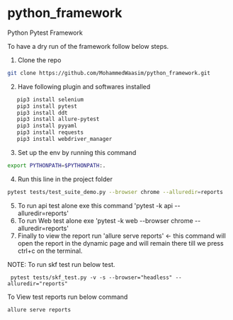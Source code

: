# python_framework
Python Pytest Framework


To have a dry run of the framework follow below steps.
1. Clone the repo 
```sh
git clone https://github.com/MohammedWaasim/python_framework.git
```
2. Have following plugin and softwares installed
```sh
   pip3 install selenium
   pip3 install pytest
   pip3 install ddt
   pip3 install allure-pytest
   pip3 install pyyaml
   pip3 install requests
   pip3 install webdriver_manager
 ```
3. Set up the env by running this command 
```sh
export PYTHONPATH=$PYTHONPATH:.
```
4. Run this line in the project folder 
```sh
pytest tests/test_suite_demo.py --browser chrome --alluredir=reports 
```
5. To run api test alone exe this command 'pytest -k api --alluredir=reports'
7. To run Web test alone exe 'pytest -k web --browser chrome --alluredir=reports'
6. Finally to view the report run 'allure serve reports' <- this command will open the report in the dynamic page and
will remain there till we press ctrl+c on the terminal.

NOTE: To run skf test run below test.

```shell script
 pytest tests/skf_test.py -v -s --browser="headless" --alluredir="reports"
```
  To View test reports run below command
```shell script
allure serve reports
```